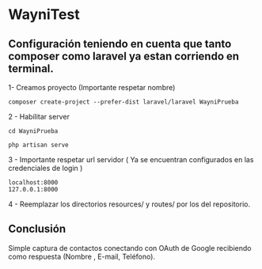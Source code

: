 # WayniTest

## Configuración teniendo en cuenta que tanto composer como laravel ya estan corriendo en terminal.

1- Creamos proyecto (Importante respetar nombre)

    composer create-project --prefer-dist laravel/laravel WayniPrueba
  
2 - Habilitar server  

    cd WayniPrueba

    php artisan serve
 
3 - Importante respetar url servidor ( Ya se encuentran configurados en las credenciales de login )  

    localhost:8000
    127.0.0.1:8000
    
4 - Reemplazar los directorios resources/ y routes/ por los del repositorio.

## Conclusión

Simple captura de contactos conectando con OAuth de Google recibiendo como respuesta (Nombre , E-mail, Teléfono). 
